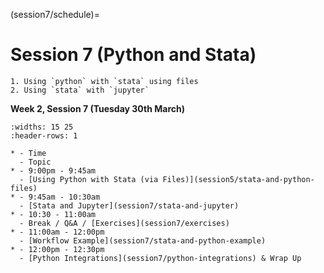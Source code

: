 (session7/schedule)=
# Session 7 (Python and Stata)

```{admonition} Aims & Outcomes:
1. Using `python` with `stata` using files
2. Using `stata` with `jupyter`
```

**Week 2, Session 7 (Tuesday 30th March)**

```{list-table}
:widths: 15 25
:header-rows: 1

* - Time
  - Topic
* - 9:00pm - 9:45am
  - [Using Python with Stata (via Files)](session5/stata-and-python-files)
* - 9:45am - 10:30am
  - [Stata and Jupyter](session7/stata-and-jupyter)
* - 10:30 - 11:00am
  - Break / Q&A / [Exercises](session7/exercises)
* - 11:00am - 12:00pm
  - [Workflow Example](session7/stata-and-python-example)
* - 12:00pm - 12:30pm
  - [Python Integrations](session7/python-integrations) & Wrap Up
```
